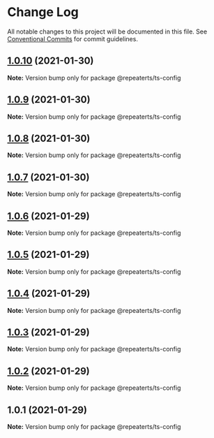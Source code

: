 # Change Log

All notable changes to this project will be documented in this file.
See [Conventional Commits](https://conventionalcommits.org) for commit guidelines.

## [1.0.10](https://github.com/repeaterts/utilities/compare/@repeaterts/ts-config@1.0.9...@repeaterts/ts-config@1.0.10) (2021-01-30)

**Note:** Version bump only for package @repeaterts/ts-config





## [1.0.9](https://github.com/repeaterts/utilities/compare/@repeaterts/ts-config@1.0.8...@repeaterts/ts-config@1.0.9) (2021-01-30)

**Note:** Version bump only for package @repeaterts/ts-config





## [1.0.8](https://github.com/repeaterts/utilities/compare/@repeaterts/ts-config@1.0.7...@repeaterts/ts-config@1.0.8) (2021-01-30)

**Note:** Version bump only for package @repeaterts/ts-config





## [1.0.7](https://github.com/repeaterts/utilities/compare/@repeaterts/ts-config@1.0.6...@repeaterts/ts-config@1.0.7) (2021-01-30)

**Note:** Version bump only for package @repeaterts/ts-config





## [1.0.6](https://github.com/repeaterts/utilities/compare/@repeaterts/ts-config@1.0.5...@repeaterts/ts-config@1.0.6) (2021-01-29)

**Note:** Version bump only for package @repeaterts/ts-config





## [1.0.5](https://github.com/repeaterts/utilities/compare/@repeaterts/ts-config@1.0.4...@repeaterts/ts-config@1.0.5) (2021-01-29)

**Note:** Version bump only for package @repeaterts/ts-config





## [1.0.4](https://github.com/repeaterts/utilities/compare/@repeaterts/ts-config@1.0.3...@repeaterts/ts-config@1.0.4) (2021-01-29)

**Note:** Version bump only for package @repeaterts/ts-config





## [1.0.3](https://github.com/repeaterts/utilities/compare/@repeaterts/ts-config@1.0.2...@repeaterts/ts-config@1.0.3) (2021-01-29)

**Note:** Version bump only for package @repeaterts/ts-config





## [1.0.2](https://github.com/repeaterts/utilities/compare/@repeaterts/ts-config@1.0.1...@repeaterts/ts-config@1.0.2) (2021-01-29)

**Note:** Version bump only for package @repeaterts/ts-config





## 1.0.1 (2021-01-29)

**Note:** Version bump only for package @repeaterts/ts-config
